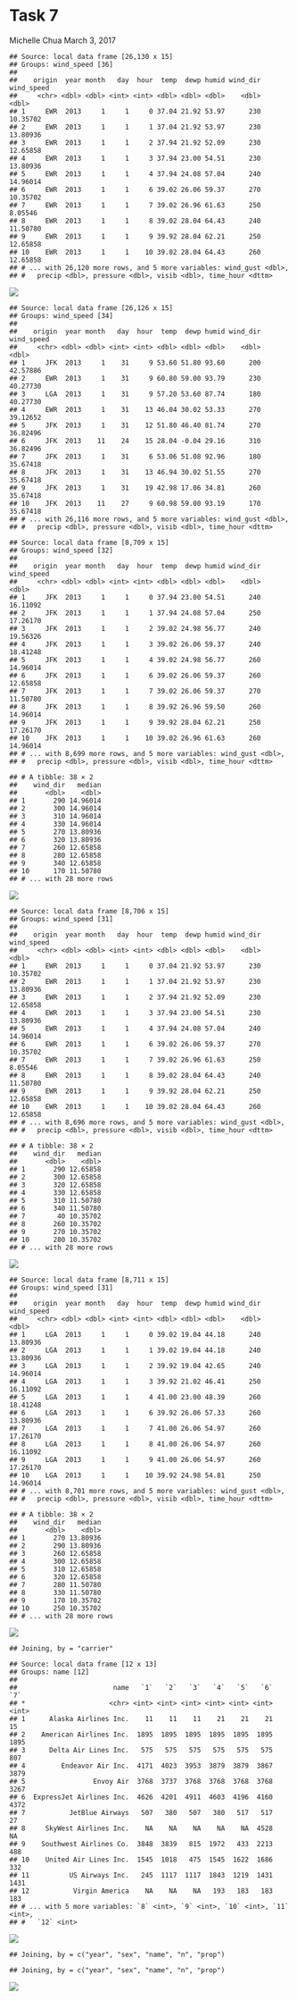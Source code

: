 Task 7
================
Michelle Chua
March 3, 2017

    ## Source: local data frame [26,130 x 15]
    ## Groups: wind_speed [36]
    ## 
    ##    origin  year month   day  hour  temp  dewp humid wind_dir wind_speed
    ##     <chr> <dbl> <dbl> <int> <int> <dbl> <dbl> <dbl>    <dbl>      <dbl>
    ## 1     EWR  2013     1     1     0 37.04 21.92 53.97      230   10.35702
    ## 2     EWR  2013     1     1     1 37.04 21.92 53.97      230   13.80936
    ## 3     EWR  2013     1     1     2 37.94 21.92 52.09      230   12.65858
    ## 4     EWR  2013     1     1     3 37.94 23.00 54.51      230   13.80936
    ## 5     EWR  2013     1     1     4 37.94 24.08 57.04      240   14.96014
    ## 6     EWR  2013     1     1     6 39.02 26.06 59.37      270   10.35702
    ## 7     EWR  2013     1     1     7 39.02 26.96 61.63      250    8.05546
    ## 8     EWR  2013     1     1     8 39.02 28.04 64.43      240   11.50780
    ## 9     EWR  2013     1     1     9 39.92 28.04 62.21      250   12.65858
    ## 10    EWR  2013     1     1    10 39.02 28.04 64.43      260   12.65858
    ## # ... with 26,120 more rows, and 5 more variables: wind_gust <dbl>,
    ## #   precip <dbl>, pressure <dbl>, visib <dbl>, time_hour <dttm>

![](task7_files/figure-markdown_github/unnamed-chunk-2-1.png)

    ## Source: local data frame [26,126 x 15]
    ## Groups: wind_speed [34]
    ## 
    ##    origin  year month   day  hour  temp  dewp humid wind_dir wind_speed
    ##     <chr> <dbl> <dbl> <int> <int> <dbl> <dbl> <dbl>    <dbl>      <dbl>
    ## 1     JFK  2013     1    31     9 53.60 51.80 93.60      200   42.57886
    ## 2     EWR  2013     1    31     9 60.80 59.00 93.79      230   40.27730
    ## 3     LGA  2013     1    31     9 57.20 53.60 87.74      180   40.27730
    ## 4     EWR  2013     1    31    13 46.04 30.02 53.33      270   39.12652
    ## 5     JFK  2013     1    31    12 51.80 46.40 81.74      270   36.82496
    ## 6     JFK  2013    11    24    15 28.04 -0.04 29.16      310   36.82496
    ## 7     JFK  2013     1    31     6 53.06 51.08 92.96      180   35.67418
    ## 8     JFK  2013     1    31    13 46.94 30.02 51.55      270   35.67418
    ## 9     JFK  2013     1    31    19 42.98 17.06 34.81      260   35.67418
    ## 10    JFK  2013    11    27     9 60.98 59.00 93.19      170   35.67418
    ## # ... with 26,116 more rows, and 5 more variables: wind_gust <dbl>,
    ## #   precip <dbl>, pressure <dbl>, visib <dbl>, time_hour <dttm>

    ## Source: local data frame [8,709 x 15]
    ## Groups: wind_speed [32]
    ## 
    ##    origin  year month   day  hour  temp  dewp humid wind_dir wind_speed
    ##     <chr> <dbl> <dbl> <int> <int> <dbl> <dbl> <dbl>    <dbl>      <dbl>
    ## 1     JFK  2013     1     1     0 37.94 23.00 54.51      240   16.11092
    ## 2     JFK  2013     1     1     1 37.94 24.08 57.04      250   17.26170
    ## 3     JFK  2013     1     1     2 39.02 24.98 56.77      240   19.56326
    ## 4     JFK  2013     1     1     3 39.02 26.06 59.37      240   18.41248
    ## 5     JFK  2013     1     1     4 39.02 24.98 56.77      260   14.96014
    ## 6     JFK  2013     1     1     6 39.02 26.06 59.37      260   12.65858
    ## 7     JFK  2013     1     1     7 39.02 26.06 59.37      270   11.50780
    ## 8     JFK  2013     1     1     8 39.92 26.96 59.50      260   14.96014
    ## 9     JFK  2013     1     1     9 39.92 28.04 62.21      250   17.26170
    ## 10    JFK  2013     1     1    10 39.02 26.96 61.63      260   14.96014
    ## # ... with 8,699 more rows, and 5 more variables: wind_gust <dbl>,
    ## #   precip <dbl>, pressure <dbl>, visib <dbl>, time_hour <dttm>

    ## # A tibble: 38 × 2
    ##    wind_dir   median
    ##       <dbl>    <dbl>
    ## 1       290 14.96014
    ## 2       300 14.96014
    ## 3       310 14.96014
    ## 4       330 14.96014
    ## 5       270 13.80936
    ## 6       320 13.80936
    ## 7       260 12.65858
    ## 8       280 12.65858
    ## 9       340 12.65858
    ## 10      170 11.50780
    ## # ... with 28 more rows

![](task7_files/figure-markdown_github/unnamed-chunk-2-2.png)

    ## Source: local data frame [8,706 x 15]
    ## Groups: wind_speed [31]
    ## 
    ##    origin  year month   day  hour  temp  dewp humid wind_dir wind_speed
    ##     <chr> <dbl> <dbl> <int> <int> <dbl> <dbl> <dbl>    <dbl>      <dbl>
    ## 1     EWR  2013     1     1     0 37.04 21.92 53.97      230   10.35702
    ## 2     EWR  2013     1     1     1 37.04 21.92 53.97      230   13.80936
    ## 3     EWR  2013     1     1     2 37.94 21.92 52.09      230   12.65858
    ## 4     EWR  2013     1     1     3 37.94 23.00 54.51      230   13.80936
    ## 5     EWR  2013     1     1     4 37.94 24.08 57.04      240   14.96014
    ## 6     EWR  2013     1     1     6 39.02 26.06 59.37      270   10.35702
    ## 7     EWR  2013     1     1     7 39.02 26.96 61.63      250    8.05546
    ## 8     EWR  2013     1     1     8 39.02 28.04 64.43      240   11.50780
    ## 9     EWR  2013     1     1     9 39.92 28.04 62.21      250   12.65858
    ## 10    EWR  2013     1     1    10 39.02 28.04 64.43      260   12.65858
    ## # ... with 8,696 more rows, and 5 more variables: wind_gust <dbl>,
    ## #   precip <dbl>, pressure <dbl>, visib <dbl>, time_hour <dttm>

    ## # A tibble: 38 × 2
    ##    wind_dir   median
    ##       <dbl>    <dbl>
    ## 1       290 12.65858
    ## 2       300 12.65858
    ## 3       320 12.65858
    ## 4       330 12.65858
    ## 5       310 11.50780
    ## 6       340 11.50780
    ## 7        40 10.35702
    ## 8       260 10.35702
    ## 9       270 10.35702
    ## 10      280 10.35702
    ## # ... with 28 more rows

![](task7_files/figure-markdown_github/unnamed-chunk-2-3.png)

    ## Source: local data frame [8,711 x 15]
    ## Groups: wind_speed [31]
    ## 
    ##    origin  year month   day  hour  temp  dewp humid wind_dir wind_speed
    ##     <chr> <dbl> <dbl> <int> <int> <dbl> <dbl> <dbl>    <dbl>      <dbl>
    ## 1     LGA  2013     1     1     0 39.02 19.04 44.18      240   13.80936
    ## 2     LGA  2013     1     1     1 39.02 19.04 44.18      240   13.80936
    ## 3     LGA  2013     1     1     2 39.92 19.04 42.65      240   14.96014
    ## 4     LGA  2013     1     1     3 39.92 21.02 46.41      250   16.11092
    ## 5     LGA  2013     1     1     4 41.00 23.00 48.39      260   18.41248
    ## 6     LGA  2013     1     1     6 39.92 26.06 57.33      260   13.80936
    ## 7     LGA  2013     1     1     7 41.00 26.06 54.97      260   17.26170
    ## 8     LGA  2013     1     1     8 41.00 26.06 54.97      260   16.11092
    ## 9     LGA  2013     1     1     9 41.00 26.06 54.97      260   17.26170
    ## 10    LGA  2013     1     1    10 39.92 24.98 54.81      250   14.96014
    ## # ... with 8,701 more rows, and 5 more variables: wind_gust <dbl>,
    ## #   precip <dbl>, pressure <dbl>, visib <dbl>, time_hour <dttm>

    ## # A tibble: 38 × 2
    ##    wind_dir   median
    ##       <dbl>    <dbl>
    ## 1       270 13.80936
    ## 2       290 13.80936
    ## 3       260 12.65858
    ## 4       300 12.65858
    ## 5       310 12.65858
    ## 6       320 12.65858
    ## 7       280 11.50780
    ## 8       330 11.50780
    ## 9       170 10.35702
    ## 10      250 10.35702
    ## # ... with 28 more rows

![](task7_files/figure-markdown_github/unnamed-chunk-2-4.png)

    ## Joining, by = "carrier"

    ## Source: local data frame [12 x 13]
    ## Groups: name [12]
    ## 
    ##                        name   `1`   `2`   `3`   `4`   `5`   `6`   `7`
    ## *                     <chr> <int> <int> <int> <int> <int> <int> <int>
    ## 1      Alaska Airlines Inc.    11    11    11    21    21    21    15
    ## 2    American Airlines Inc.  1895  1895  1895  1895  1895  1895  1895
    ## 3      Delta Air Lines Inc.   575   575   575   575   575   575   807
    ## 4         Endeavor Air Inc.  4171  4023  3953  3879  3879  3867  3879
    ## 5                 Envoy Air  3768  3737  3768  3768  3768  3768  3267
    ## 6  ExpressJet Airlines Inc.  4626  4201  4911  4603  4196  4160  4372
    ## 7           JetBlue Airways   507   380   507   380   517   517    27
    ## 8     SkyWest Airlines Inc.    NA    NA    NA    NA    NA  4528    NA
    ## 9    Southwest Airlines Co.  3848  3839   815  1972   433  2213   488
    ## 10    United Air Lines Inc.  1545  1018   475  1545  1622  1686   332
    ## 11          US Airways Inc.   245  1117  1117  1843  1219  1431  1431
    ## 12           Virgin America    NA    NA    NA   193   183   183   183
    ## # ... with 5 more variables: `8` <int>, `9` <int>, `10` <int>, `11` <int>,
    ## #   `12` <int>

![](task7_files/figure-markdown_github/unnamed-chunk-2-5.png)

    ## Joining, by = c("year", "sex", "name", "n", "prop")

    ## Joining, by = c("year", "sex", "name", "n", "prop")

![](task7_files/figure-markdown_github/unnamed-chunk-2-6.png)

